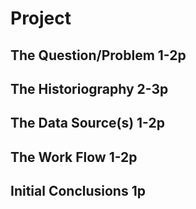 # Project

## The Question/Problem 1-2p

## The Historiography 2-3p

## The Data Source(s) 1-2p

## The Work Flow 1-2p

## Initial Conclusions 1p